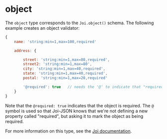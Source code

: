# object

The `object` type corresponds to the `Joi.object()` schema. The following example creates an object validator:

```js
{
    name: 'string:min=1,max=100,required'

    address: {

        street: 'string:min=1,max=80,required',
        street2: 'string:min=1,max=80',
        city: 'string:min=1,max=40,required',
        state: 'string:min=1,max=40,required',
        postal: 'string:min=1,max=20,required'

        '@required': true   // needs the '@' to indicate that "required" is a property
    }
}
```

Note that the `@required: true` indicates that the object is required. The `@` symbol is used so that Joi-JSON knows that we're not defining a new
property called "required", but asking it to mark the object as being required.


For more information on this type, see the [Joi documentation](https://github.com/hapijs/joi/blob/v8/API.md).
